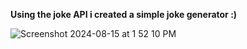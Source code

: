 **Using the joke API i created a simple joke generator :)**

![Screenshot 2024-08-15 at 1 52 10 PM](https://github.com/user-attachments/assets/dafd420b-157f-4f40-8aaf-7649709b85b1)
